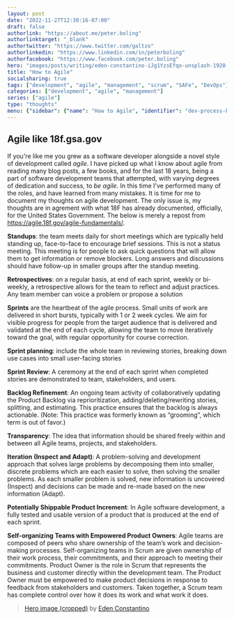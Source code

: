 ```yaml
---
layout: post
date: "2022-11-27T12:30:16-07:00"
draft: false
authorlink: "https://about.me/peter.boling"
authorlinktarget: "_blank"
authortwitter: "https://www.twitter.com/galtzo"
authorlinkedin: "https://www.linkedin.com/in/peterboling"
authorfacebook: "https://www.facebook.com/peter.boling"
hero: "images/posts/writing/eden-constantino-iJg1YzsEfqo-unsplash-1920-1095-crop.png"
title: "How to Agile"
socialsharing: true
tags: ["development", "agile", "management", "scrum", "SAFe", "DevOps"]
categories: ["development", "agile", "management"]
series: ["agile"]
type: "thoughts"
menu: {"sidebar": {"name": "How to Agile", "identifier": "dev-process-how-to-agile", "parent": "dev-process", "weight": 10}}
---
```

## Agile like 18f.gsa.gov

If you're like me you grew as a software developer alongside a novel style of development called *agile*.  I have picked up what I know about agile from reading many blog posts, a few books, and for the last 18 years, being a part of software development teams that attempted, with varying degrees of dedication and success, to *be agile*.  In this time I've performed many of the roles, and have learned from many mistakes.  It is time for me to document my thoughts on agile development.  The only issue is, my thoughts are in agrement with what 18F has already documented, officially, for the United States Government. The below is merely a repost from https://agile.18f.gov/agile-fundamentals/.

**Standups**: the team meets daily for short meetings which are typically held standing up, face-to-face to encourage brief sessions. This is not a status meeting. This meeting is for people to ask quick questions that will allow them to get information or remove blockers. Long answers and discussions should have follow-up in smaller groups after the standup meeting.

**Retrospectives**: on a regular basis, at end of each sprint, weekly or bi-weekly, a retrospective allows for the team to reflect and adjust practices. Any team member can voice a problem or propose a solution

**Sprints** are the heartbeat of the agile process. Small units of work are delivered in short bursts, typically with 1 or 2 week cycles. We aim for visible progress for people from the target audience that is delivered and validated at the end of each cycle, allowing the team to move iteratively toward the goal, with regular opportunity for course correction.

**Sprint planning**: include the whole team in reviewing stories, breaking down use cases into small user-facing stories

**Sprint Review**: A ceremony at the end of each sprint when completed stories are demonstrated to team, stakeholders, and users.

**Backlog Refinement**: An ongoing team activity of collaboratively updating the Product Backlog via reprioritization, adding/deleting/rewriting stories, splitting, and estimating. This practice ensures that the backlog is always actionable. (Note: This practice was formerly known as “grooming”, which term is out of favor.)

**Transparency**: The idea that information should be shared freely within and between all Agile teams, projects, and stakeholders.

**Iteration (Inspect and Adapt)**: A problem-solving and development approach that solves large problems by decomposing them into smaller, discrete problems which are each easier to solve, then solving the smaller problems. As each smaller problem is solved, new information is uncovered (Inspect) and decisions can be made and re-made based on the new information (Adapt).

**Potentially Shippable Product Increment**: In Agile software development, a fully tested and usable version of a product that is produced at the end of each sprint.

**Self-organizing Teams with Empowered Product Owners**: Agile teams are composed of peers who share ownership of the team’s work and decision-making processes. Self-organizing teams in Scrum are given ownership of their work process, their commitments, and their approach to meeting their commitments. Product Owner is the role in Scrum that represents the business and customer directly within the development team. The Product Owner must be empowered to make product decisions in response to feedback from stakeholders and customers. Taken together, a Scrum team has complete control over how it does its work and what work it does.

> [Hero image (cropped)](https://unsplash.com/photos/iJg1YzsEfqo) by [Eden Constantino](https://unsplash.com/@edenconstantin0)
